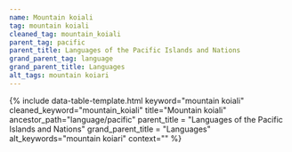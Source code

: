 ```yaml
---
name: Mountain koiali
tag: mountain koiali
cleaned_tag: mountain_koiali
parent_tag: pacific
parent_title: Languages of the Pacific Islands and Nations
grand_parent_tag: language
grand_parent_title: Languages
alt_tags: mountain koiari
---
```


{% include data-table-template.html 
  keyword="mountain koiali" 
  cleaned_keyword="mountain_koiali" 
  title="Mountain koiali"
  ancestor_path="language/pacific" 
  parent_title = "Languages of the Pacific Islands and Nations"
  grand_parent_title = "Languages"
  alt_keywords="mountain koiari"
  context=""
%}

